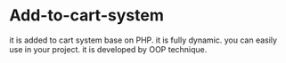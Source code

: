 # Add-to-cart-system
it is added to cart system base on PHP. it is fully dynamic. you can easily use in your project. it is developed by OOP technique.
